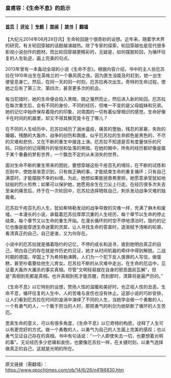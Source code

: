 ### 皇甫容：《生命不息》的启示

---

#### [首页](../../../..?n4186830) &nbsp;|&nbsp; [评论](../../../../../epoch-comment?n4186830) &nbsp;|&nbsp; [专题](../../../../../epoch-special?n4186830) &nbsp;|&nbsp; [禁闻](../../../../../epoch-news?n4186830) &nbsp;|&nbsp; [禁书](../../../../../books?n4186830) &nbsp;|&nbsp; [翻墙](https://github.com/gfw-breaker/nogfw/blob/master/README.md?n4186830)


<div class="post_content" id="artbody" itemprop="articleBody">
 <!-- article content begin -->
 <p>
  【大纪元2014年06月26日讯】生命轮回是个很奇妙的设想。近年来，随着学术界的研究，有关轮回穿越的话题越演越热。除了专家的探索，轮回穿越也是现代很多影视小说创作的题材。而比轮回穿越更精彩的，无疑是，如何摆脱轮回，为循环往复的人生轨迹，画上完美的句点。
 </p>
 <p>
  2013年曾有一本轰动全球的小说《生命不息》。根据内容介绍，书中的主人翁厄苏拉在1910年出生在英格兰的一个暴风雨之夜。因为医生没能及时赶到，她一出生便窒息身亡。然后，在同一天的同一时刻，厄苏拉再次出生。奇特的生命过程，使她之后有了第三次、第四次，甚至更多次的机会。
 </p>
 <p>
  每当犯错时，她的生命便会陷入黑暗，随之戛然而止，然后进入新的轮回。厄苏拉在每次重生后，会有不同的身份，不同的经历，但唯一不变的是父母姐妹和兄弟。她的记忆中始终保存着隐约的印象，对周围的一切有着似曾相识的感觉。生命好像卡在时间的机器里，却又不得其解究竟卡在了哪儿？
 </p>
 <p>
  在不同的人生经历中，厄苏拉经历了溺水瘟疫，痛苦的堕胎，残忍的家暴，失败的婚姻，残酷的大轰炸，战争的创伤和救援。似乎厄苏拉的生命颜色是黑色的，不尽的灾难和悲伤，又在不断的重生中接连上演。厄苏拉不知道是否有度量快乐的尺码，只隐约的记得腾升的愉悦和坠落的黑暗。在她的眼中，所有的经历都好像是属于某个重叠的梦影世界，一个飘忽不定的从未消失的世界。
 </p>
 <p>
  面对生命不断的重生带来的困扰，要想穿越这些千疮百孔的境际，在不断的试炼和忍耐中，使她渐渐意识到，只有做正确的事，才能结束生命的重复循环；只有自己满意时，才能摆脱不幸的纠缠。为此，她想如果能拯救弗里妲，她愿意承受犹如地狱般的烈火煎熬；如果可以保护她，她愿用余生在刀尖上行走。在经历很多次失去至亲的痛苦后，终于在一次轮回中，厄苏拉选择牺牲自己，刺杀发动战争灾难的独裁者。
 </p>
 <p>
  厄苏拉千疮百孔的人生，犹如希特勒发动的战争导致的灾难一样，充满了麻木和废墟。一本漫长的小说，承载着厄苏拉厚厚沉重的人生经历，每个章节以生命的停止结束，每个章节又以生命的重生开始。在漫长循环的时空不停地漂泊时，隐约的记忆也像是能穿透生命迷雾的灵犀，让人寻找生命的答案时，逐渐赋予清晰的轮廓，看清真正的自己，自己是谁，又为何存在。
 </p>
 <p>
  小说中的厄苏拉就是循着隐约的记忆，不停的成长和追寻，直到她明白真正的自己，明白自己的存在就是作历史的见证，她才从时间机器的牵绊中得到解脱。二战时期的德国，举国上下为希特勒沸腾，人们为一个犯下反人类罪的人写信，做蛋糕，甚至吵着要给他生儿育女。厄苏拉不断的从灾难中走出，在生命的厄运中，见证着大轰炸大屠杀的事实真相。尽管“文明轻易就在自身的邪恶面前瓦解”，但是“真相到死都是真相。也许真相到死才能苏醒，而到那时，清算将是最严厉的。”
 </p>
 <p>
  《生命不息》以它特别的设想，赞扬人性的温暖和美好时，也正视人性的丑恶。生命不息，循环往复的人生中，人的苦难与哀伤也没有休止。这部小说的巧妙安排，让人们看到厄苏拉在时间的漩涡中演绎了不同的人生，当她学会做一个勇敢的人，一个有勇气的人，一个敢于担当的人时，那把勇气的利剑为她斩断了循环的人生苦厄。
 </p>
 <p>
  思索生命的意义，可以有很多角度，《生命不息》以它奇特的构思，诠释了人生可以有更完好的方式。做一个勇敢的人，以勇气为自己的人生画上完美的感叹；也以勇气见证自己存在的真相。书中有句话说：“一个人即使失去一切，也要想着光明的事”。无论经历多少悲痛和哀伤，也要像厄苏拉一样，在关键时刻，以勇气选择做真正的自己，这就是光明的所在。
 </p>
 <!-- article content end -->
 <div id="below_article_ad">
 </div>
</div>


---

原文链接（需翻墙）：https://www.epochtimes.com/gb/14/6/26/n4186830.htm